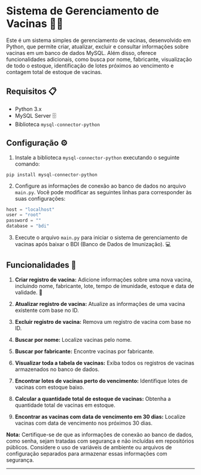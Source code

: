 # Sistema de Gerenciamento de Vacinas 🦠💉

Este é um sistema simples de gerenciamento de vacinas, desenvolvido em Python, que permite criar, atualizar, excluir e consultar informações sobre vacinas em um banco de dados MySQL. Além disso, oferece funcionalidades adicionais, como busca por nome, fabricante, visualização de todo o estoque, identificação de lotes próximos ao vencimento e contagem total de estoque de vacinas.

## Requisitos 📋

- Python 3.x 
- MySQL Server 🗄
- Biblioteca `mysql-connector-python` 

## Configuração ⚙️

1. Instale a biblioteca `mysql-connector-python` executando o seguinte comando:

```shell
pip install mysql-connector-python
```

2. Configure as informações de conexão ao banco de dados no arquivo `main.py`. Você pode modificar as seguintes linhas para corresponder às suas configurações:

```python
host = "localhost"
user = "root"
password = ""
database = "bdi"
```

3. Execute o arquivo `main.py` para iniciar o sistema de gerenciamento de vacinas após baixar o BDI (Banco de Dados de Imunização). 💻

## Funcionalidades 🧰

1. **Criar registro de vacina:** Adicione informações sobre uma nova vacina, incluindo nome, fabricante, lote, tempo de imunidade, estoque e data de validade. 📝

2. **Atualizar registro de vacina:** Atualize as informações de uma vacina existente com base no ID. 

3. **Excluir registro de vacina:** Remova um registro de vacina com base no ID. 

4. **Buscar por nome:** Localize vacinas pelo nome. 

5. **Buscar por fabricante:** Encontre vacinas por fabricante. 

6. **Visualizar toda a tabela de vacinas:** Exiba todos os registros de vacinas armazenados no banco de dados. 

7. **Encontrar lotes de vacinas perto do vencimento:** Identifique lotes de vacinas com estoque baixo. 

8. **Calcular a quantidade total de estoque de vacinas:** Obtenha a quantidade total de vacinas em estoque. 

9. **Encontrar as vacinas com data de vencimento em 30 dias:** Localize vacinas com data de vencimento nos próximos 30 dias. 

**Nota:** Certifique-se de que as informações de conexão ao banco de dados, como senha, sejam tratadas com segurança e não incluídas em repositórios públicos. Considere o uso de variáveis de ambiente ou arquivos de configuração separados para armazenar essas informações com segurança. 

---
